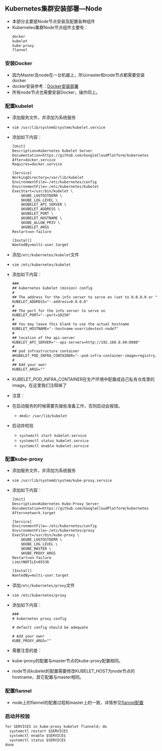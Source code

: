 ## Kubernetes集群安装部署—Node

- 本部分主要是Node节点安装及配置各种组件
- Kubernetes集群Node节点组件主要有：
  ``` xml
  docker
  kubelet
  kube-proxy
  flannel
  ```
  
### 安装Docker
- 因为Master及node在一台机器上，所以master和node节点都需要安装docker
- docker安装参考：[Docker安装部署](../Docker/docker-install.md)
- 所有node节点也需要安装Docker，操作同上。

### 配置kubelet
- 添加服务文件，并添加为系统服务
- `vim /usr/lib/systemd/system/kubelet.service`
- 添加如下内容：
  ``` xml
  [Unit]
  Description=Kubernetes Kubelet Server
  Documentation=https://github.com/GoogleCloudPlatform/kubernetes
  After=docker.service
  Requires=docker.service
  
  [Service]
  WorkingDirectory=/var/lib/kubelet
  EnvironmentFile=-/etc/kubernetes/config
  EnvironmentFile=-/etc/kubernetes/kubelet
  ExecStart=/usr/bin/kubelet \
      $KUBE_LOGTOSTDERR \
      $KUBE_LOG_LEVEL \
      $KUBELET_API_SERVER \
      $KUBELET_ADDRESS \
      $KUBELET_PORT \
      $KUBELET_HOSTNAME \
      $KUBE_ALLOW_PRIV \
      $KUBELET_ARGS
  Restart=on-failure
  
  [Install]
  WantedBy=multi-user.target
  ```

- 添加`/etc/kubernetes/kubelet`文件
- `vim /etc/kubernetes/kubelet`
- 添加如下内容：
  ``` xml
  ###
  ## kubernetes kubelet (minion) config
  #
  ## The address for the info server to serve on (set to 0.0.0.0 or "" for all interfaces)
  KUBELET_ADDRESS="--address=0.0.0.0"
  #
  ## The port for the info server to serve on
  KUBELET_PORT="--port=10250"
  #
  ## You may leave this blank to use the actual hostname
  KUBELET_HOSTNAME="--hostname-override=test-node7"
  #
  ## location of the api-server
  KUBELET_API_SERVER="--api-servers=http://192.168.8.60:8080"
  #
  ## pod infrastructure container
  #KUBELET_POD_INFRA_CONTAINER="--pod-infra-container-image=registry.access.redhat.com/rhel7/pod-infrastructure:latest"
  #
  ## Add your own!
  KUBELET_ARGS=""
  ```
- KUBELET_POD_INFRA_CONTAINER在生产环境中配置成自己私有仓库里的image。在这里我们注释掉了

- 注意：
- 在启动服务的时候需要先做些准备工作，否则启动会报错。
  - `mkdir /var/lib/kubelet`

- 启动并校验
  - `systemctl start kubelet.service`
  - `systemctl status kubelet.service`
  - `systemctl enable kubelet.service`
  
### 配置kube-proxy
- 添加服务文件，并添加为系统服务
- `vim /usr/lib/systemd/system/kube-proxy.service`
- 添加如下内容：
  ``` xml
  [Unit]
  Description=Kubernetes Kube-Proxy Server
  Documentation=https://github.com/GoogleCloudPlatform/kubernetes
  After=network.target
  
  [Service]
  EnvironmentFile=-/etc/kubernetes/config
  EnvironmentFile=-/etc/kubernetes/proxy
  ExecStart=/usr/bin/kube-proxy \
      $KUBE_LOGTOSTDERR \
      $KUBE_LOG_LEVEL \
      $KUBE_MASTER \
      $KUBE_PROXY_ARGS
  Restart=on-failure
  LimitNOFILE=65536
  
  [Install]
  WantedBy=multi-user.target
  ```
  
- 添加`/etc/kubernetes/proxy`文件
- `vim /etc/kubernetes/proxy`
- 添加如下内容：
  ``` xml
  ###
  # kubernetes proxy config
  
  # default config should be adequate
  
  # Add your own!
  KUBE_PROXY_ARGS=""                        
  ```
- 需要注意的是：
- kube-proxy的配置与master节点的kube-proxy配置相同。
- node节点kubelet的配置需要修改KUBELET_HOST为node节点的hostname，其它配置与master相同。

### 配置flannel
- node上的flannel的配置过程和master上的一致，详情参见[flannel配置](K8S-kubernetes集群之安装配置2.md)

### 启动并校验
  ``` xml
  for SERVICES in kube-proxy kubelet flanneld; do
    systemctl restart $SERVICES
    systemctl enable $SERVICES
    systemctl status $SERVICES
  done
  ```
  

